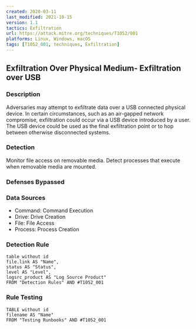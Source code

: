```yaml
---
created: 2020-03-11
last_modified: 2021-10-15
version: 1.1
tactics: Exfiltration
url: https://attack.mitre.org/techniques/T1052/001
platforms: Linux, Windows, macOS
tags: [T1052_001, techniques, Exfiltration]
---
```


## Exfiltration Over Physical Medium- Exfiltration over USB

### Description

Adversaries may attempt to exfiltrate data over a USB connected physical device. In certain circumstances, such as an air-gapped network compromise, exfiltration could occur via a USB device introduced by a user. The USB device could be used as the final exfiltration point or to hop between otherwise disconnected systems.

### Detection

Monitor file access on removable media. Detect processes that execute when removable media are mounted.

### Defenses Bypassed



### Data Sources

  - Command: Command Execution
  -  Drive: Drive Creation
  -  File: File Access
  -  Process: Process Creation
### Detection Rule

```dataview
table without id
file.link AS "Name",
status AS "Status",
level AS "Level",
logsrc_product AS "Log Source Product"
FROM "Detection Rules" AND #T1052_001
```

### Rule Testing

```dataview
TABLE without id
filename AS "Name"
FROM "Testing Runbooks" AND #T1052_001
```
